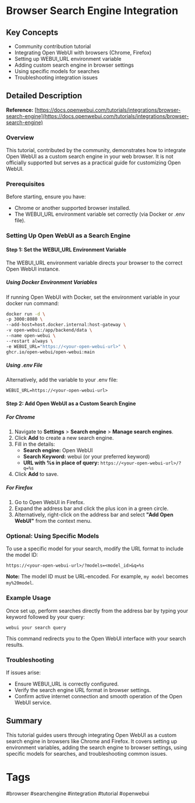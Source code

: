 # Browser Search Engine Integration

## Key Concepts
- Community contribution tutorial
- Integrating Open WebUI with browsers (Chrome, Firefox)
- Setting up WEBUI_URL environment variable
- Adding custom search engine in browser settings
- Using specific models for searches
- Troubleshooting integration issues

## Detailed Description

**Reference:** [https://docs.openwebui.com/tutorials/integrations/browser-search-engine](https://docs.openwebui.com/tutorials/integrations/browser-search-engine)

### Overview
This tutorial, contributed by the community, demonstrates how to integrate Open WebUI as a custom search engine in your web browser. It is not officially supported but serves as a practical guide for customizing Open WebUI.

### Prerequisites

Before starting, ensure you have:
- Chrome or another supported browser installed.
- The WEBUI_URL environment variable set correctly (via Docker or .env file).

### Setting Up Open WebUI as a Search Engine

#### Step 1: Set the WEBUI_URL Environment Variable
The WEBUI_URL environment variable directs your browser to the correct Open WebUI instance.

##### Using Docker Environment Variables
If running Open WebUI with Docker, set the environment variable in your docker run command:

```bash
docker run -d \
-p 3000:8080 \
--add-host=host.docker.internal:host-gateway \
-v open-webui:/app/backend/data \
--name open-webui \
--restart always \
-e WEBUI_URL="https://<your-open-webui-url>" \
ghcr.io/open-webui/open-webui:main
```

##### Using .env File
Alternatively, add the variable to your .env file:

```plaintext
WEBUI_URL=https://<your-open-webui-url>
```

#### Step 2: Add Open WebUI as a Custom Search Engine

##### For Chrome
1. Navigate to **Settings** > **Search engine** > **Manage search engines**.
2. Click **Add** to create a new search engine.
3. Fill in the details:
   - **Search engine:** Open WebUI
   - **Search Keyword:** webui (or your preferred keyword)
   - **URL with %s in place of query:** `https://<your-open-webui-url>/?q=%s`
4. Click **Add** to save.

##### For Firefox
1. Go to Open WebUI in Firefox.
2. Expand the address bar and click the plus icon in a green circle.
3. Alternatively, right-click on the address bar and select **"Add Open WebUI"** from the context menu.

### Optional: Using Specific Models

To use a specific model for your search, modify the URL format to include the model ID:

```plaintext
https://<your-open-webui-url>/?models=<model_id>&q=%s
```

**Note:** The model ID must be URL-encoded. For example, `my model` becomes `my%20model`.

### Example Usage

Once set up, perform searches directly from the address bar by typing your keyword followed by your query:

```plaintext
webui your search query
```

This command redirects you to the Open WebUI interface with your search results.

### Troubleshooting

If issues arise:
- Ensure WEBUI_URL is correctly configured.
- Verify the search engine URL format in browser settings.
- Confirm active internet connection and smooth operation of the Open WebUI service.

## Summary
This tutorial guides users through integrating Open WebUI as a custom search engine in browsers like Chrome and Firefox. It covers setting up environment variables, adding the search engine to browser settings, using specific models for searches, and troubleshooting common issues.

# Tags
#browser #searchengine #integration #tutorial #openwebui